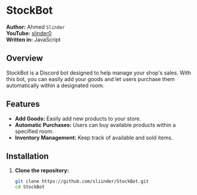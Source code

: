 # StockBot

**Author:** Ahmed `Slinder`  
**YouTube:** [slinder0](https://www.youtube.com/channel/slinder0)  
**Written in:** JavaScript  

## Overview

StockBot is a Discord bot designed to help manage your shop's sales. With this bot, you can easily add your goods and let users purchase them automatically within a designated room.

## Features

- **Add Goods:** Easily add new products to your store.
- **Automatic Purchases:** Users can buy available products within a specified room.
- **Inventory Management:** Keep track of available and sold items.

## Installation

1. **Clone the repository:**
   ```bash
   git clone https://github.com/sliinder/StockBot.git
   cd StockBot
```
